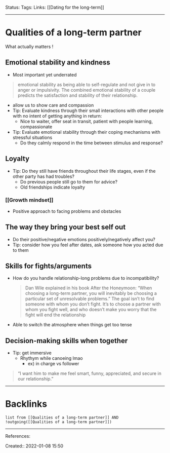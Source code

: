 Status: 
Tags: 
Links: [[Dating for the long-term]]
___
# Qualities of a long-term partner
What actually matters !
## Emotional stability and kindness
- Most important yet underrated
> emotional stability as being able to self-regulate and not give in to anger or impulsivity. The combined emotional stability of a couple predicts the satisfaction and stability of their relationship.
- allow us to show care and compassion
- Tip: Evaluate kindness through their small interactions with other people with no intent of getting anything in return:
	- Nice to waiter, offer seat in transit, patient with people learning, compassionate
- Tip: Evaluate emotional stability through their coping mechanisms with stressful situations
	- Do they calmly respond in the time between stimulus and response?
## Loyalty
- Tip: Do they still have friends throughout their life stages, even if the other party has had troubles?
	- Do previous people still go to them for advice?
	- Old friendships indicate loyalty
### [[Growth mindset]]
- Positive approach to facing problems and obstacles
## The way they bring your best self out
- Do their positive/negative emotions positively/negatively affect you?
- Tip: consider how you feel after dates, ask someone how you acted due to them
## Skills for fights/arguments
- How do you handle relationship-long problems due to incompatibility?
	> Dan Wile explained in his book After the Honeymoon: “When choosing a long-term partner, you will inevitably be choosing a particular set of unresolvable problems.” The goal isn’t to find someone with whom you don’t fight. It’s to choose a partner with whom you fight well, and who doesn’t make you worry that the fight will end the relationship
- Able to switch the atmosphere when things get too tense
## Decision-making skills when together
- Tip: get immersive
	- Rhythym while canoeing lmao
		- ex) in charge vs follower
> “I want him to make me feel smart, funny, appreciated, and secure in our relationship.”
___
# Backlinks
```dataview
list from [[Qualities of a long-term partner]] AND !outgoing([[Qualities of a long-term partner]])
```
___
References:

Created:: 2022-01-08 15:50
